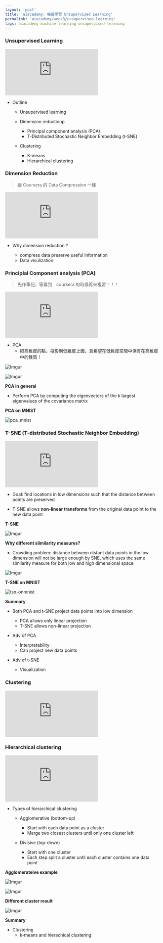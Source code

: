 ```yaml
---
layout: 'post'
title: 'aiacademy: 機器學習 Unsupervised Learning'
permalink: 'aiacademy/week3/unsupervised-learning'
tags: aiacademy machine-learning unsupervised-learning
---
```



### Unsupervised Learning

<iframe src="https://www.youtube.com/embed/K1nA0mzEnLw" frameborder="0" allow="accelerometer; autoplay; encrypted-media; gyroscope; picture-in-picture" allowfullscreen></iframe>

- Outline 

   - Unsupervised learning 
   - Dimension reductionp
      
      - Principal component analysis (PCA)
      - T-Distributed Stochastic Neighbor Embedding (t-SNE)

   - Clustering 

      - K-means 
      - Hierarchical clustering



### Dimension Reduction

> 跟 Coursera 的 Data Compression 一樣

<iframe src="https://www.youtube.com/embed/eC5DzAzUbPQ" frameborder="0" allow="accelerometer; autoplay; encrypted-media; gyroscope; picture-in-picture" allowfullscreen></iframe>


- Why dimension reduction ?

   - compress data preserve useful information
   - Data visulization


### Principlal Component analysis (PCA)

> 先作筆記，等看到　coursera 的時候再來複習！！！

<iframe src="https://www.youtube.com/embed/EkXPla7rweY" frameborder="0" allow="accelerometer; autoplay; encrypted-media; gyroscope; picture-in-picture" allowfullscreen></iframe>


- PCA
   - 把高維度的點，投影到低維度上面，且希望在低維度空間中保有在高維度中的性質！

![Imgur](https://i.imgur.com/URFeYGy.gif)
 

![Imgur](https://i.imgur.com/DNGdHUO.gif)


__PCA in general__

  - Perform PCA by computing the eigenvectors of the k largest eigenvalues of the covariance matrix 

__PCA on MNIST__

 
 ![pca_mnist](https://zeta-learn.com/_images/mnist_pca.png)

### T-SNE (T-distributed Stochastic Neighbor Embedding)

 <iframe src="https://www.youtube.com/embed/IMqKFq7Yj3o" frameborder="0" allow="accelerometer; autoplay; encrypted-media; gyroscope; picture-in-picture" allowfullscreen></iframe>

 - Goal: find locations in low dimensions such that the distance between points are preserved

 - T-SNE allows __non-linear transforms__ from the original data point to the new data point 


__T-SNE__

 ![Imgur](https://i.imgur.com/nmkWvDv.gif)


__Why different silmilarity measures?__

   - Crowding problem: distance between distant data points in the low dimension will not be large enough by SNE, which uses the same similarity measure for both low and high dimensional space


![Imgur](https://i.imgur.com/UmK2ix5.gif)


__T-SNE on MNIST__

![tsn-onmnist](https://miro.medium.com/max/875/1*o6oyu2S9DP1VpjyK1LUDtA.png)


__Summary__

 - Both PCA and t-SNE project data points into low dimension
    
    - PCA allows only linear projection
    - T-SNE allows non-linear projection
    
 - Adv of PCA
    
    - Interpretability
    - Can project new data points
    
 - Adv of t-SNE
 
    - Visualization


### Clustering

<iframe src="https://www.youtube.com/embed/AiTbVJLEhCM" frameborder="0" allow="accelerometer; autoplay; encrypted-media; gyroscope; picture-in-picture" allowfullscreen></iframe>


### Hierarchical clustering

<iframe src="https://www.youtube.com/embed/siWSor6CfIs" frameborder="0" allow="accelerometer; autoplay; encrypted-media; gyroscope; picture-in-picture" allowfullscreen></iframe>

- Types of hierarchical clustering 

   - Agglomerative (bottom-up)
      - Start with each data point as a cluster
      - Merge two closest clusters until only one cluster left

   - Divisive (top-down)
      - Start with one cluster 
      - Each step split a cluster until each cluster contains one data point


__Agglomerateive example__

![Imgur](https://i.imgur.com/mfsB9hM.gif)

![Imgur](https://i.imgur.com/USs2ZrH.gif) 

__Different cluster result__

![Imgur](https://i.imgur.com/UhKE28p.gif)


__Summary__

- Clustering
   - k-means and hierachical clustering 
